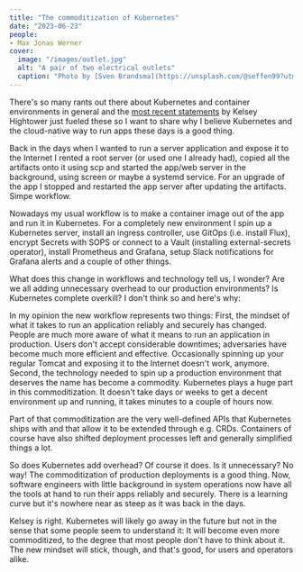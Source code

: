 ```yaml
---
title: "The commoditization of Kubernetes"
date: "2023-06-23"
people: 
- Max Jonas Werner
cover:
  image: "/images/outlet.jpg"
  alt: "A pair of two electrical outlets"
  caption: "Photo by [Sven Brandsma](https://unsplash.com/@seffen99?utm_source=unsplash&utm_medium=referral&utm_content=creditCopyText) on [Unsplash](https://unsplash.com/photos/GC1syEKyWDI?utm_source=unsplash&utm_medium=referral&utm_content=creditCopyText)"
---
```


 There's so many rants out there about Kubernetes and container environments in general and the [most recent statements](https://github.com/readme/podcast/kelsey-hightower) by Kelsey Hightower just fueled these so I want to share why I believe Kubernetes and the cloud-native way to run apps these days is a good thing.

Back in the days when I wanted to run a server application and expose it to the Internet I rented a root server (or used one I already had), copied all the artifacts onto it using scp and started the app/web server in the background, using screen or maybe a systemd service. For an upgrade of the app I stopped and restarted the app server after updating the artifacts. Simpe workflow.

Nowadays my usual workflow is to make a container image out of the app and run it in Kubernetes. For a completely new environment I spin up a Kubernetes server, install an ingress controller, use GitOps (i.e. install Flux), encrypt Secrets with SOPS or connect to a Vault (installing external-secrets operator), install Prometheus and Grafana, setup Slack notifications for Grafana alerts and a couple of other things.

What does this change in workflows and technology tell us, I wonder? Are we all adding unnecessary overhead to our production environments? Is Kubernetes complete overkill? I don't think so and here's why:

In my opinion the new workflow represents two things: First, the mindset of what it takes to run an application reliably and securely has changed. People are much more aware of what it means to run an application in production. Users don't accept considerable downtimes; adversaries have become much more efficient and effective. Occasionally spinning up your regular Tomcat and exposing it to the Internet doesn't work, anymore. Second, the technology needed to spin up a production environment that deserves the name has become a commodity. Kubernetes plays a huge part in this commoditization. It doesn't take days or weeks to get a decent environment up and running, it takes minutes to a couple of hours now.

Part of that commoditization are the very well-defined APIs that Kubernetes ships with and that allow it to be extended through e.g. CRDs. Containers of course have also shifted deployment processes left and generally simplified things a lot.

So does Kubernetes add overhead? Of course it does. Is it unnecessary? No way! The commoditization of production deployments is a good thing. Now, software engineers with little background in system operations now have all the tools at hand to run their apps reliably and securely. There is a learning curve but it's nowhere near as steep as it was back in the days.

Kelsey is right. Kubernetes will likely go away in the future but not in the sense that some people seem to understand it: It will become even more commoditized, to the degree that most people don't have to think about it. The new mindset will stick, though, and that's good, for users and operators alike.
